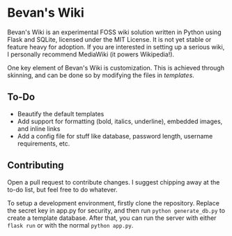 # Bevan's Wiki
Bevan's Wiki is an experimental FOSS wiki solution written in Python using Flask and SQLite, licensed under the MIT License. It is not yet stable or feature heavy for adoption. If you are interested in setting up a serious wiki, I personally recommend MediaWiki (it powers Wikipedia!).

One key element of Bevan's Wiki is customization. This is achieved through skinning, and can be done so by modifying the files in *templates*.

## To-Do
- Beautify the default templates
- Add support for formatting (bold, italics, underline), embedded images, and inline links
- Add a config file for stuff like database, password length, username requirements, etc.

## Contributing
Open a pull request to contribute changes. I suggest chipping away at the to-do list, but feel free to do whatever.

To setup a development environment, firstly clone the repository. Replace the secret key in app.py for security, and then run `python generate_db.py` to create a template database. After that, you can run the server with either `flask run` or with the normal `python app.py`.
